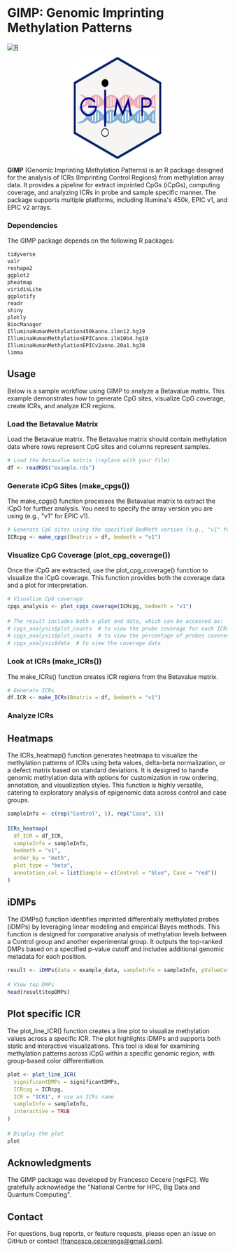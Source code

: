 # GIMP: Genomic Imprinting Methylation Patterns

[![R](https://img.shields.io/badge/R-4.0+-blue.svg)](https://cran.r-project.org/)

<div align="center">
  <img src="GIMP.log.png" alt="Logo" width="200"/>
</div>


**GIMP** (Genomic Imprinting Methylation Patterns) is an R package designed for the analysis of ICRs (Imprinting Control Regions) from methylation array data. It provides a pipeline for extract imprinted CpGs (iCpGs), computing coverage, and analyzing ICRs in probe and sample specific manner. The package supports multiple platforms, including Illumina's 450k, EPIC v1, and EPIC v2 arrays.

### Dependencies

The GIMP package depends on the following R packages:

    tidyverse
    valr
    reshape2
    ggplot2
    pheatmap
    viridisLite
    ggplotify
    readr
    shiny
    plotly
    BiocManager
    IlluminaHumanMethylation450kanno.ilmn12.hg19
    IlluminaHumanMethylationEPICanno.ilm10b4.hg19
    IlluminaHumanMethylationEPICv2anno.20a1.hg38
    limma

## Usage

Below is a sample workflow using GIMP to analyze a Betavalue matrix. This example demonstrates how to generate CpG sites, visualize CpG coverage, create ICRs, and analyze ICR regions.

### Load the Betavalue Matrix

Load the Betavalue matrix. The Betavalue matrix should contain methylation data where rows represent CpG sites and columns represent samples.

```r
# Load the Betavalue matrix (replace with your file)
df <- readRDS("example.rds")
```

### Generate iCpG Sites (make_cpgs())

The make_cpgs() function processes the Betavalue matrix to extract the iCpG for further analysis. You need to specify the array version you are using (e.g., "v1" for EPIC v1).

```r
# Generate CpG sites using the specified BedMeth version (e.g., "v1" for EPICv1)
ICRcpg <- make_cpgs(Bmatrix = df, bedmeth = "v1")
```

### Visualize CpG Coverage (plot_cpg_coverage())

Once the iCpG are extracted, use the plot_cpg_coverage() function to visualize the iCpG coverage. This function provides both the coverage data and a plot for interpretation.

```r
# Visualize CpG coverage
cpgs_analysis <- plot_cpgs_coverage(ICRcpg, bedmeth = "v1")

# The result includes both a plot and data, which can be accessed as:
# cpgs_analysis$plot_counts  # to view the probe coverage for each ICRs
# cpgs_analysis$plot_counts  # to view the percentage of probes covered at ICRs
# cpgs_analysis$data  # to view the coverage data
```

### Look at ICRs (make_ICRs())

The make_ICRs() function creates ICR regions from the Betavalue matrix.

```r
# Generate ICRs
df.ICR <- make_ICRs(Bmatrix = df, bedmeth = "v1")
```

### Analyze ICRs

## Heatmaps

The ICRs_heatmap() function generates heatmapa to visualize the methylation patterns of ICRs using beta values, delta-beta normalization, or a defect matrix based on standard deviations. It is designed to handle genomic methylation data with options for customization in row ordering, annotation, and visualization styles. This function is highly versatile, catering to exploratory analysis of epigenomic data across control and case groups.

```r
sampleInfo <- c(rep("Control", 5), rep("Case", 5))

ICRs_heatmap(
  df_ICR = df_ICR,
  sampleInfo = sampleInfo,
  bedmeth = "v1",
  order_by = "meth",
  plot_type = "beta",
  annotation_col = list(Sample = c(Control = "blue", Case = "red"))
)
```

## iDMPs

The iDMPs() function identifies imprinted differentially methylated probes (iDMPs) by leveraging linear modeling and empirical Bayes methods. This function is designed for comparative analysis of methylation levels between a Control group and another experimental group. It outputs the top-ranked DMPs based on a specified p-value cutoff and includes additional genomic metadata for each position.

```r
result <- iDMPs(data = example_data, sampleInfo = sampleInfo, pValueCutoff = 0.05)

# View top DMPs
head(result$topDMPs)
```

## Plot specific ICR

The plot_line_ICR() function creates a line plot to visualize methylation values across a specific ICR. The plot highlights iDMPs and supports both static and interactive visualizations. This tool is ideal for examining methylation patterns across iCpG within a specific genomic region, with group-based color differentiation.

```r
plot <- plot_line_ICR(
  significantDMPs = significantDMPs,
  ICRcpg = ICRcpg,
  ICR = "ICR1", # use an ICRs name
  sampleInfo = sampleInfo,
  interactive = TRUE
)

# Display the plot
plot
```

## Acknowledgments

The GIMP package was developed by Francesco Cecere [ngsFC]. We gratefully acknowledge the "National Centre for HPC, Big Data and Quantum Computing".

## Contact

For questions, bug reports, or feature requests, please open an issue on GitHub or contact [francesco.cecerengs@gmail.com].
